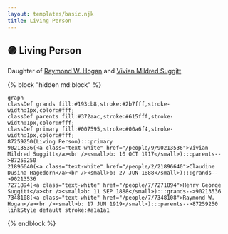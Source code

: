 ```yaml
---
layout: templates/basic.njk
title: Living Person
---
```

## 🟣 Living Person

Daughter of [Raymond W. Hogan](/people/7/7348108) and [Vivian Mildred Suggitt](/people/9/90213536)

{% block "hidden md:block" %}
```mermaid
graph
classDef grands fill:#193cb8,stroke:#2b7fff,stroke-width:1px,color:#fff;
classDef parents fill:#372aac,stroke:#615fff,stroke-width:1px,color:#fff;
classDef primary fill:#007595,stroke:#00a6f4,stroke-width:1px,color:#fff;
87259250(Living Person):::primary
90213536(<a class="text-white" href="/people/9/90213536">Vivian Mildred Suggitt</a><br /><small>b: 10 OCT 1917</small>):::parents-->87259250
21896640(<a class="text-white" href="/people/2/21896640">Claudine Dusina Hagedorn</a><br /><small>b: 27 JUN 1888</small>):::grands-->90213536
7271894(<a class="text-white" href="/people/7/7271894">Henry George Suggitt</a><br /><small>b: 11 SEP 1888</small>):::grands-->90213536
7348108(<a class="text-white" href="/people/7/7348108">Raymond W. Hogan</a><br /><small>b: 17 JUN 1919</small>):::parents-->87259250
linkStyle default stroke:#a1a1a1
```
{% endblock %}

